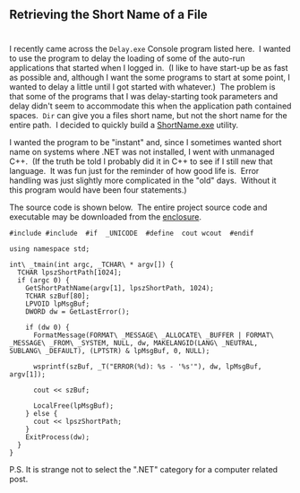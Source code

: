 ## Retrieving the Short Name of a File
#
I recently came across the ``` Delay.exe ``` Console program listed here.  I wanted to use the program to delay the loading of some of the auto-run applications that started when I logged in.  (I like to have start-up be as fast as possible and, although I want the some programs to start at some point, I wanted to delay a little until I got started with whatever.)  The problem is that some of the programs that I was delay-starting took parameters and delay didn't seem to accommodate this when the application path contained spaces.  ``` Dir ``` can give you a files short name, but not the short name for the entire path.  I decided to quickly build a [ShortName.exe](https://intellitect.com/wp-content/uploads/binary/7e8537f6-6d57-4f3e-8f92-4e5dad5f6db3/ShortName.zip) utility.

I wanted the program to be "instant" and, since I sometimes wanted short name on systems where .NET was not installed, I went with unmanaged C++.  (If the truth be told I probably did it in C++ to see if I still new that language.  It was fun just for the reminder of how good life is.  Error handling was just slightly more complicated in the "old" days.  Without it this program would have been four statements.)

The source code is shown below.  The entire project source code and executable may be downloaded from the [enclosure](https://intellitect.com/wp-content/uploads/binary/7e8537f6-6d57-4f3e-8f92-4e5dad5f6db3/ShortName.zip).

```clike
#include #include  #if  _UNICODE  #define  cout wcout  #endif

using namespace std;

int\ _tmain(int argc, _TCHAR\ * argv[]) {
  TCHAR lpszShortPath[1024];
  if (argc 0) {
    GetShortPathName(argv[1], lpszShortPath, 1024);
    TCHAR szBuf[80];
    LPVOID lpMsgBuf;
    DWORD dw = GetLastError();

    if (dw 0) {
      FormatMessage(FORMAT\ _MESSAGE\ _ALLOCATE\ _BUFFER | FORMAT\ _MESSAGE\ _FROM\ _SYSTEM, NULL, dw, MAKELANGID(LANG\ _NEUTRAL, SUBLANG\ _DEFAULT), (LPTSTR) & lpMsgBuf, 0, NULL);

      wsprintf(szBuf, _T("ERROR(%d): %s - '%s'"), dw, lpMsgBuf, argv[1]);

      cout << szBuf;

      LocalFree(lpMsgBuf);
    } else {
      cout << lpszShortPath;
    }
    ExitProcess(dw);
  }
}
```

P.S. It is strange not to select the ".NET" category for a computer related post.
